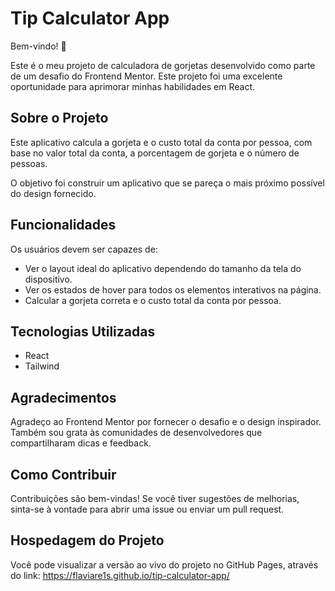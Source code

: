 # Tip Calculator App

Bem-vindo! 👋

Este é o meu projeto de calculadora de gorjetas desenvolvido como parte de um desafio do Frontend Mentor. Este projeto foi uma excelente oportunidade para aprimorar minhas habilidades em React.

## Sobre o Projeto

Este aplicativo calcula a gorjeta e o custo total da conta por pessoa, com base no valor total da conta, a porcentagem de gorjeta e o número de pessoas. 

O objetivo foi construir um aplicativo que se pareça o mais próximo possível do design fornecido.

## Funcionalidades

Os usuários devem ser capazes de:

- Ver o layout ideal do aplicativo dependendo do tamanho da tela do dispositivo.
- Ver os estados de hover para todos os elementos interativos na página.
- Calcular a gorjeta correta e o custo total da conta por pessoa.

## Tecnologias Utilizadas

- React
- Tailwind

## Agradecimentos

Agradeço ao Frontend Mentor por fornecer o desafio e o design inspirador. Também sou grata às comunidades de desenvolvedores que compartilharam dicas e feedback.

## Como Contribuir
Contribuições são bem-vindas! Se você tiver sugestões de melhorias, sinta-se à vontade para abrir uma issue ou enviar um pull request.

## Hospedagem do Projeto
Você pode visualizar a versão ao vivo do projeto no GitHub Pages, através do link:
https://flaviare1s.github.io/tip-calculator-app/
